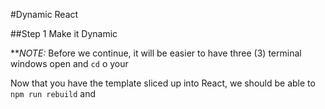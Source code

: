 #Dynamic React

##Step 1 Make it Dynamic

**_NOTE:_ Before we continue, it will be easier to have three (3) terminal windows open and `cd`  o your 


Now that you have the template sliced up into React, we should be able to `npm run rebuild` and

